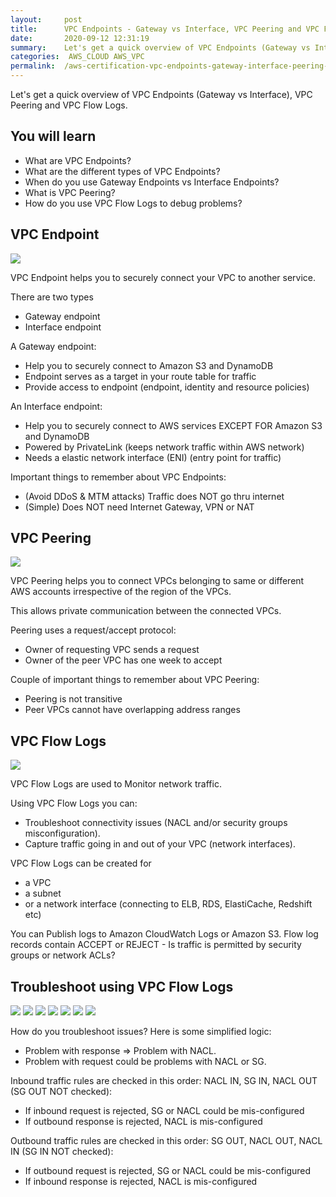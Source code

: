 ```yaml
---
layout:     post
title:      VPC Endpoints - Gateway vs Interface, VPC Peering and VPC Flow Logs - AWS Certification Cheat Sheet
date:       2020-09-12 12:31:19
summary:    Let's get a quick overview of VPC Endpoints (Gateway vs Interface), VPC Peering and VPC Flow Logs. 
categories:  AWS_CLOUD AWS_VPC
permalink:  /aws-certification-vpc-endpoints-gateway-interface-peering-flow-logs
---
```


Let's get a quick overview of VPC Endpoints (Gateway vs Interface), VPC Peering and VPC Flow Logs.

## You will learn
- What are VPC Endpoints?
- What are the different types of VPC Endpoints?
- When do you use Gateway Endpoints vs Interface Endpoints?
- What is VPC Peering?
- How do you use VPC Flow Logs to debug problems?



## VPC Endpoint 

![](/images/aws/00-icons/vpcendpoint.png)

VPC Endpoint helps you to securely connect your VPC to another service.

There are two types
- Gateway endpoint
- Interface endpoint

A Gateway endpoint:
- Help you to securely connect to Amazon S3 and DynamoDB
- Endpoint serves as a target in your route table for traffic
- Provide access to endpoint (endpoint, identity and resource policies)

An Interface endpoint:
- Help you to securely connect to AWS services EXCEPT FOR Amazon S3 and DynamoDB
- Powered by PrivateLink (keeps network traffic within AWS network)
- Needs a elastic network interface (ENI) (entry point for traffic)

Important things to remember about VPC Endpoints:
- (Avoid DDoS & MTM attacks) Traffic does NOT go thru internet
- (Simple) Does NOT need Internet Gateway, VPN or NAT

## VPC Peering

![](/images/aws/vpc-peering.png)

VPC Peering helps you to connect VPCs belonging to same or different AWS accounts irrespective of the region of the VPCs.

This allows private communication between the connected VPCs.

Peering uses a request/accept protocol:
- Owner of requesting VPC sends a request 
- Owner of the peer VPC has one week to accept

Couple of important things to remember about VPC Peering:
- Peering is not transitive
- Peer VPCs cannot have overlapping address ranges

## VPC Flow Logs

![](/images/aws/00-icons/vpcflowlogs.png) 

VPC Flow Logs are used to Monitor network traffic.

Using VPC Flow Logs you can:
- Troubleshoot connectivity issues (NACL and/or security groups misconfiguration).
- Capture traffic going in and out of your VPC (network interfaces).

VPC Flow Logs can be created for 
- a VPC
- a subnet
- or a network interface (connecting to ELB, RDS, ElastiCache, Redshift etc)

You can Publish logs to Amazon CloudWatch Logs or Amazon S3.  Flow log records contain ACCEPT or REJECT - Is traffic is permitted by security groups or network ACLs?

## Troubleshoot using VPC Flow Logs 

![](/images/aws/00-icons/user.png)
![](/images/arrowbi.png)
![](/images/aws/00-icons/nacl.png)
![](/images/aws/00-icons/subnet.png)
![](/images/arrowbi.png)
![](/images/aws/00-icons/securitygroup.png)
![](/images/aws/00-icons/ec2.png)

How do you troubleshoot issues? Here is some simplified logic:
- Problem with response => Problem with NACL.
- Problem with request could be problems with NACL or SG.

Inbound traffic rules are checked in this order: NACL IN, SG IN, NACL OUT (SG OUT NOT checked):
- If inbound request is rejected, SG or NACL could be mis-configured
- If outbound response is rejected, NACL is mis-configured

Outbound traffic rules are checked in this order: SG OUT, NACL OUT, NACL IN (SG IN NOT checked):
- If outbound request is rejected, SG or NACL could be mis-configured
- If inbound response is rejected, NACL is mis-configured
